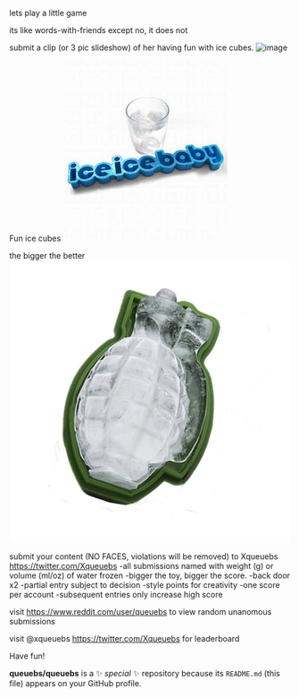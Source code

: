 
lets play a little game



its like words-with-friends
except no, it does not

submit a clip (or 3 pic slideshow) of her having fun with ice cubes.
![image](https://github.com/queuebs/queuebs/assets/149130028/91987227-380c-49a8-a6d2-4c48265f0f27)

Fun ice cubes
![iceicebaby](https://github.com/queuebs/queuebs/blob/main/OIP%20(2).jpg)

the bigger the better
![grenade](https://github.com/queuebs/queuebs/blob/main/grenade_icve_cube.jpg)

submit your content (NO FACES, violations will be removed) to Xqueuebs https://twitter.com/Xqueuebs
  -all submissions named with weight (g) or volume (ml/oz) of water frozen 
  -bigger the toy, bigger the score.
  -back door x2
  -partial entry subject to decision
  -style points for creativity
  -one score per account
  -subsequent entries only increase high score

visit https://www.reddit.com/user/queuebs to view random unanomous submissions

visit @xqueuebs https://twitter.com/Xqueuebs for leaderboard

Have fun!

**queuebs/queuebs** is a ✨ _special_ ✨ repository because its `README.md` (this file) appears on your GitHub profile.



